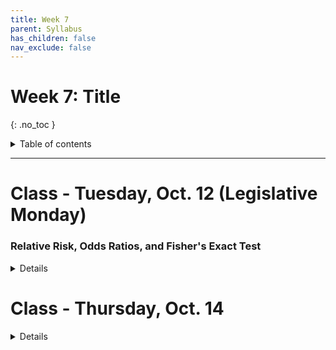 ```yaml
---
title: Week 7
parent: Syllabus
has_children: false
nav_exclude: false
---
```


# Week 7: Title
{: .no_toc }

<details closed markdown="block">
  <summary>
    Table of contents
  </summary>
  {: .text-delta }
1. TOC
{:toc}
</details>

---

<!-- ########################################################################### -->

# Class - Tuesday, Oct. 12 (Legislative Monday)

### Relative Risk, Odds Ratios, and Fisher's Exact Test

<details closed markdown="block">
  <summary>Details</summary>

+ [**Class notes**](Class1/W7.C1-Notes-RR_OR_Fishers.html){:target="blank"}
+ **In-class exercise** - [zipped .Rmd](Class1/W7.C1-Exercise_RR_OR_Fishers.Rmd.zip)
  + Answer Key - [zipped .Rmd](Class1/W7.C1-Exercise_RR_OR_Fishers_KEY.Rmd.zip) - [HTML](Class1/W7.C1-Exercise_RR_OR_Fishers_KEY.html){:target="blank"}

</details>

<!-- ########################################################################### -->

<!-- ########################################################################### -->

# Class - Thursday, Oct. 14

<details closed markdown="block">
  <summary>Details</summary>

### Fisher's Exact Test and the Hypergeometric Distribution

+ **Class notes**
  + **Pathway Commons primer: Fisher's Exact Test** - [HTML](https://www.pathwaycommons.org/guide/primers/statistics/fishers_exact_test/){:target="blank"} - [PDF](Class2/FisherExactTest-PathwayGuide.pdf){:target="blank"}
  + **Hypergeometric distribution (updated)** - [HTML](Class2/W7.C2-Notes-Hypergeometric_Distribution_v2.html){:target="blank"} - [PDF](Class2/W7.C2-Notes-Hypergeometric_Distribution_v2.pdf){:target="blank"}

</details>

<!-- ########################################################################### -->

<!-- ########################################################################### -->

<!-- # Recitation - Friday, Oct. 15

<details closed markdown="block">
  <summary>Details</summary>

</details> -->

<!-- ########################################################################### -->
